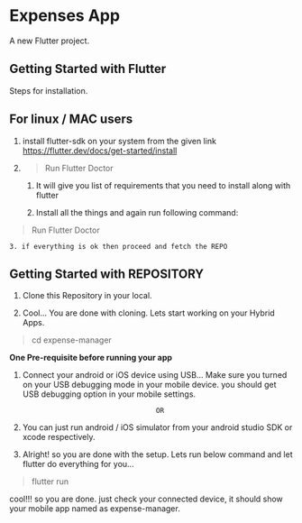 # Expenses App

A new Flutter project.

## Getting Started with Flutter

Steps for installation.

## For linux / MAC users

1. install flutter-sdk on your system from the given link https://flutter.dev/docs/get-started/install

2. > Run Flutter Doctor

    1. It will give you list of requirements that you need to install along with flutter

    2. Install all the things and again run following command:

> Run Flutter Doctor

    3. if everything is ok then proceed and fetch the REPO


## Getting Started with REPOSITORY

1. Clone this Repository in your local.

2. Cool... You are done with cloning. Lets start working on your Hybrid Apps.

> cd expense-manager 

**One Pre-requisite before running your app**

1. Connect your android or iOS device using USB... Make sure you turned on your USB debugging mode in your mobile device.
you should get USB debugging option in your mobile settings.

                                        OR 
1. You can just run android / iOS simulator from your android studio SDK or xcode respectively.

2. Alright! so you are done with the setup. Lets run below command and let flutter do everything for you...

 > flutter run


cool!!! so you are done. just check your connected device, it should show your mobile app named as expense-manager.
